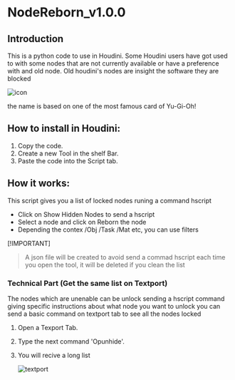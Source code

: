 # NodeReborn_v1.0.0

## Introduction
This is a python code to use in Houdini.
Some Houdini users have got used to with some nodes that are not currently available or have a preference with and old node.
Old houdini's nodes are insight the software they are blocked 

![icon](https://github.com/DanteVFX/Houdini-NodeReborn/assets/156336362/7389762c-03af-4b82-976f-a22b46d73e79)

the name is based on one of the most famous card of Yu-Gi-Oh!

## How to install in Houdini: 
1. Copy the code.
2. Create a new Tool in the shelf Bar.
3. Paste the code into the Script tab.



## How it works:
This script gives you a list of locked nodes runing a command hscript
* Click on Show Hidden Nodes to send a hscript
* Select a node and click on Reborn the node
* Depending the contex /Obj /Task /Mat etc,  you can use filters




[!IMPORTANT]
> A json file will be created to avoid send a commad hscript each time you open the tool, it will be deleted if you clean the list







### Technical Part (Get the same list on Textport) 

The nodes which are unenable can be unlock sending a hscript command giving specific instructions about what node you want to unlock
you can send a basic command on textport tab to see all the nodes locked

1. Open a Texport Tab.
2. Type the next command 'Opunhide'.
3. You will recive a long list
   
   ![textport](https://github.com/DanteVFX/Houdini-NodeReborn/assets/156336362/50a8880c-3bb0-41f9-b2ed-9419bfdc1aab)
